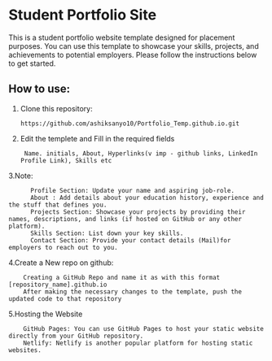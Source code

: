 # Student Portfolio Site
This is a student portfolio website template designed for placement purposes. 
You can use this template to showcase your skills, projects, and achievements to potential employers. Please follow the instructions below to get started.

## How to use:

1. Clone this repository:
    
       https://github.com/ashiksanyo10/Portfolio_Temp.github.io.git

2. Edit the templete and Fill in the required fields 

        Name. initials, About, Hyperlinks(v imp - github links, LinkedIn Profile Link), Skills etc

3.Note:
  
          Profile Section: Update your name and aspiring job-role.
          About : Add details about your education history, experience and the stuff that defines you.
          Projects Section: Showcase your projects by providing their names, descriptions, and links (if hosted on GitHub or any other platform).
          Skills Section: List down your key skills.
          Contact Section: Provide your contact details (Mail)for employers to reach out to you.

4.Create a New repo on github:
  
        Creating a GitHub Repo and name it as with this format [repository_name].github.io 
        After making the necessary changes to the template, push the updated code to that repository


 5.Hosting the Website
    
        GitHub Pages: You can use GitHub Pages to host your static website directly from your GitHub repository. 
        Netlify: Netlify is another popular platform for hosting static websites.

